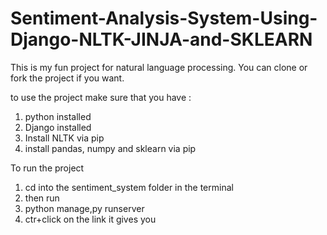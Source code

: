 # Sentiment-Analysis-System-Using-Django-NLTK-JINJA-and-SKLEARN
This is my fun project for natural language processing.
You can clone or fork the project if you want.

to use the project make sure that you have :
1. python installed
2. Django installed
3. Install NLTK via pip
3. install pandas, numpy and sklearn via pip

To run the project

1.  cd into the sentiment_system folder in the terminal
2. then run
3. python manage,py runserver
4. ctr+click on the link it gives you
